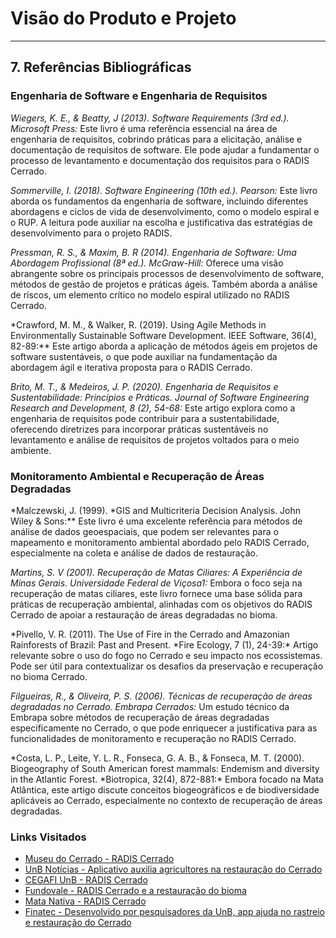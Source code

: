 # Visão do Produto e Projeto

---

## 7. Referências Bibliográficas

### Engenharia de Software e Engenharia de Requisitos

_Wiegers, K. E., & Beatty, J (2013). Software Requirements (3rd ed.). Microsoft Press:_ Este livro é uma referência essencial na área de engenharia de requisitos, cobrindo práticas para a elicitação, análise e documentação de requisitos de software. Ele pode ajudar a fundamentar o processo de levantamento e documentação dos requisitos para o RADIS Cerrado.

_Sommerville, I. (2018). Software Engineering (10th ed.). Pearson:_ Este livro aborda os fundamentos da engenharia de software, incluindo diferentes abordagens e ciclos de vida de desenvolvimento, como o modelo espiral e o RUP. A leitura pode auxiliar na escolha e justificativa das estratégias de desenvolvimento para o projeto RADIS.

_Pressman, R. S., & Maxim, B. R (2014). Engenharia de Software: Uma Abordagem Profissional (8ª ed.). McGraw-Hill:_ Oferece uma visão abrangente sobre os principais processos de desenvolvimento de software, métodos de gestão de projetos e práticas ágeis. Também aborda a análise de riscos, um elemento crítico no modelo espiral utilizado no RADIS Cerrado.

\*Crawford, M. M., & Walker, R. (2019). Using Agile Methods in Environmentally Sustainable Software Development. IEEE Software, 36(4), 82-89:\*\* Este artigo aborda a aplicação de métodos ágeis em projetos de software sustentáveis, o que pode auxiliar na fundamentação da abordagem ágil e iterativa proposta para o RADIS Cerrado.

_Brito, M. T., & Medeiros, J. P. (2020). Engenharia de Requisitos e Sustentabilidade: Princípios e Práticas. Journal of Software Engineering Research and Development, 8 (2), 54-68:_ Este artigo explora como a engenharia de requisitos pode contribuir para a sustentabilidade, oferecendo diretrizes para incorporar práticas sustentáveis no levantamento e análise de requisitos de projetos voltados para o meio ambiente.

### Monitoramento Ambiental e Recuperação de Áreas Degradadas

*Malczewski, J. (1999). *GIS and Multicriteria Decision Analysis. John Wiley & Sons:\*\* Este livro é uma excelente referência para métodos de análise de dados geoespaciais, que podem ser relevantes para o mapeamento e monitoramento ambiental abordado pelo RADIS Cerrado, especialmente na coleta e análise de dados de restauração.

_Martins, S. V (2001). Recuperação de Matas Ciliares: A Experiência de Minas Gerais. Universidade Federal de Viçosa1:_ Embora o foco seja na recuperação de matas ciliares, este livro fornece uma base sólida para práticas de recuperação ambiental, alinhadas com os objetivos do RADIS Cerrado de apoiar a restauração de áreas degradadas no bioma.

*Pivello, V. R. (2011). The Use of Fire in the Cerrado and Amazonian Rainforests of Brazil: Past and Present. *Fire Ecology, 7 (1), 24-39:\* Artigo relevante sobre o uso do fogo no Cerrado e seu impacto nos ecossistemas. Pode ser útil para contextualizar os desafios da preservação e recuperação no bioma Cerrado.

_Filgueiras, R., & Oliveira, P. S. (2006). Técnicas de recuperação de áreas degradadas no Cerrado. Embrapa Cerrados:_ Um estudo técnico da Embrapa sobre métodos de recuperação de áreas degradadas especificamente no Cerrado, o que pode enriquecer a justificativa para as funcionalidades de monitoramento e recuperação no RADIS Cerrado.

*Costa, L. P., Leite, Y. L. R., Fonseca, G. A. B., & Fonseca, M. T. (2000). Biogeography of South American forest mammals: Endemism and diversity in the Atlantic Forest. *Biotropica, 32(4), 872-881:\* Embora focado na Mata Atlântica, este artigo discute conceitos biogeográficos e de biodiversidade aplicáveis ao Cerrado, especialmente no contexto de recuperação de áreas degradadas.

### Links Visitados

- [Museu do Cerrado - RADIS Cerrado](https://museucerrado.com.br/agrobiodiversidade/restauracao/radis-cerrado/)
- [UnB Notícias - Aplicativo auxilia agricultores na restauração do Cerrado](https://noticias.unb.br/117-pesquisa/5489-aplicativo-auxilia-agricultores-na-restauracao-do-cerrado)
- [CEGAFI UnB - RADIS Cerrado](https://www.cegafiunb.com/radis-cerrado/)
- [Fundovale - RADIS Cerrado e a restauração do bioma](https://www.fundovale.org/espaco-do-conhecimento/ultimas-noticias/radis-cerrado-e-a-restauracao-do-bioma/)
- [Mata Nativa - RADIS Cerrado](https://matanativa.com.br/radis-cerrado/)
- [Finatec - Desenvolvido por pesquisadores da UnB, app ajuda no rastreio e restauração do Cerrado](https://www.finatec.org.br/noticia/desenvolvido-por-pesquisadores-da-unb-app-ajuda-no-rastreio-e-restauracao-do-cerrado/)

